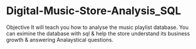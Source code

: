 # Digital-Music-Store-Analysis_SQL
Objective It will teach you how to analyse the music playlist database. You can eximine the database with sql &amp; help the store understand its business growth &amp; answering Analaystical questions.

